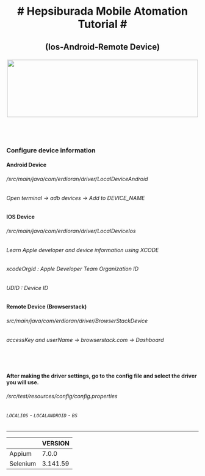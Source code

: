<b> <h1> <p align="center" >   # Hepsiburada Mobile Atomation Tutorial # </h1> </b>  </p>


<b> <h2><p align="center" > (Ios-Android-Remote Device)</h2> </b>  </p>
<p align="center"> <img src="https://user-images.githubusercontent.com/38845669/159143080-b61c870b-91dc-48a8-b34d-33910f2e4507.png" width="500" height="150"></p>

&nbsp; 
-------------------------------------------------------------
### Configure device information

#### Android Device
###### */src/main/java/com/erdioran/driver/LocalDeviceAndroid*

###### Open terminal -> _adb devices_ -> Add to DEVICE_NAME

#### IOS Device
###### */src/main/java/com/erdioran/driver/LocalDeviceIos*

###### Learn Apple developer and device information using XCODE

###### xcodeOrgId : Apple Developer Team Organization ID

###### UDID : Device ID
#### Remote Device (Browserstack)
###### *src/main/java/com/erdioran/driver/BrowserStackDevice*

###### accessKey and userName -> browserstack.com -> Dashboard

&nbsp;
-------------------------------------------------------------
#### After making the driver settings, go to the config file and select the driver you will use.
###### */src/test/resources/config/config.properties*
###### ``LOCALIOS`` - ``LOCALANDROID`` - ``BS``
-------------------------------------------------------------

|         | VERSION |
| -------| ----- |
| Appium   | 7.0.0  |
| Selenium | 3.141.59|
